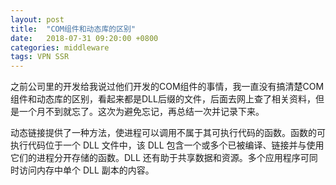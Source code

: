 ```yaml
---
layout: post
title:  "COM组件和动态库的区别"
date:   2018-07-31 09:20:00 +0800
categories: middleware
tags: VPN SSR
---
```

之前公司里的开发给我说过他们开发的COM组件的事情，我一直没有搞清楚COM组件和动态库的区别，看起来都是DLL后缀的文件，后面去网上查了相关资料，但是一个月不到就忘了。这次为避免忘记，再总结一次并记录下来。

动态链接提供了一种方法，使进程可以调用不属于其可执行代码的函数。函数的可执行代码位于一个 DLL 文件中，该 DLL 包含一个或多个已被编译、链接并与使用它们的进程分开存储的函数。DLL 还有助于共享数据和资源。多个应用程序可同时访问内存中单个 DLL 副本的内容。